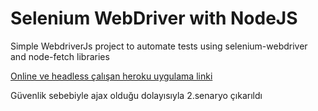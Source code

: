 # Selenium WebDriver with NodeJS
Simple WebdriverJs project to automate tests using selenium-webdriver and node-fetch libraries

[Online ve headless çalışan heroku uygulama linki](https://selenium-webdriver-test.herokuapp.com/)

Güvenlik sebebiyle ajax olduğu dolayısıyla 2.senaryo çıkarıldı
